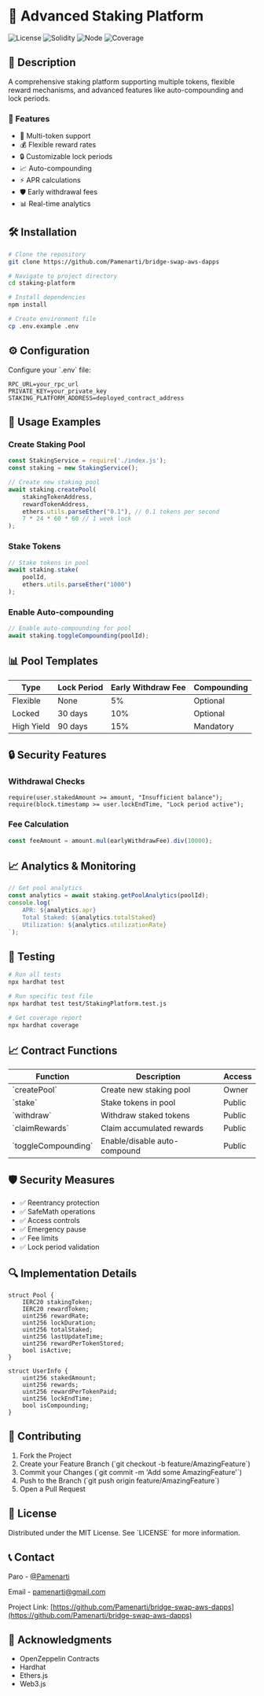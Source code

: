# 🏦 Advanced Staking Platform

![License](https://img.shields.io/badge/license-MIT-blue.svg)
![Solidity](https://img.shields.io/badge/solidity-%5E0.8.0-blue)
![Node](https://img.shields.io/badge/node-%3E%3D14.0.0-green)
![Coverage](https://img.shields.io/badge/coverage-100%25-brightgreen)

## 📝 Description

A comprehensive staking platform supporting multiple tokens, flexible reward mechanisms, and advanced features like auto-compounding and lock periods.

### 🚀 Features

- 🔄 Multi-token support
- 💰 Flexible reward rates
- 🔒 Customizable lock periods
- 📈 Auto-compounding
- ⚡ APR calculations
- 🛡️ Early withdrawal fees
- 📊 Real-time analytics

## 🛠 Installation

```bash
# Clone the repository
git clone https://github.com/Pamenarti/bridge-swap-aws-dapps

# Navigate to project directory
cd staking-platform

# Install dependencies
npm install

# Create environment file
cp .env.example .env
```

## ⚙️ Configuration

Configure your \`.env\` file:

```env
RPC_URL=your_rpc_url
PRIVATE_KEY=your_private_key
STAKING_PLATFORM_ADDRESS=deployed_contract_address
```

## 📖 Usage Examples

### Create Staking Pool

```javascript
const StakingService = require('./index.js');
const staking = new StakingService();

// Create new staking pool
await staking.createPool(
    stakingTokenAddress,
    rewardTokenAddress,
    ethers.utils.parseEther("0.1"), // 0.1 tokens per second
    7 * 24 * 60 * 60 // 1 week lock
);
```

### Stake Tokens

```javascript
// Stake tokens in pool
await staking.stake(
    poolId,
    ethers.utils.parseEther("1000")
);
```

### Enable Auto-compounding

```javascript
// Enable auto-compounding for pool
await staking.toggleCompounding(poolId);
```

## 📊 Pool Templates

| Type | Lock Period | Early Withdraw Fee | Compounding |
|------|-------------|-------------------|-------------|
| Flexible | None | 5% | Optional |
| Locked | 30 days | 10% | Optional |
| High Yield | 90 days | 15% | Mandatory |

## 🔒 Security Features

### Withdrawal Checks
```solidity
require(user.stakedAmount >= amount, "Insufficient balance");
require(block.timestamp >= user.lockEndTime, "Lock period active");
```

### Fee Calculation
```javascript
const feeAmount = amount.mul(earlyWithdrawFee).div(10000);
```

## 📈 Analytics & Monitoring

```javascript
// Get pool analytics
const analytics = await staking.getPoolAnalytics(poolId);
console.log(`
    APR: ${analytics.apr}
    Total Staked: ${analytics.totalStaked}
    Utilization: ${analytics.utilizationRate}
`);
```

## 🧪 Testing

```bash
# Run all tests
npx hardhat test

# Run specific test file
npx hardhat test test/StakingPlatform.test.js

# Get coverage report
npx hardhat coverage
```

## 📈 Contract Functions

| Function | Description | Access |
|----------|-------------|--------|
| \`createPool\` | Create new staking pool | Owner |
| \`stake\` | Stake tokens in pool | Public |
| \`withdraw\` | Withdraw staked tokens | Public |
| \`claimRewards\` | Claim accumulated rewards | Public |
| \`toggleCompounding\` | Enable/disable auto-compound | Public |

## 🛡️ Security Measures

- ✅ Reentrancy protection
- ✅ SafeMath operations
- ✅ Access controls
- ✅ Emergency pause
- ✅ Fee limits
- ✅ Lock period validation

## 🔍 Implementation Details

```solidity
struct Pool {
    IERC20 stakingToken;
    IERC20 rewardToken;
    uint256 rewardRate;
    uint256 lockDuration;
    uint256 totalStaked;
    uint256 lastUpdateTime;
    uint256 rewardPerTokenStored;
    bool isActive;
}

struct UserInfo {
    uint256 stakedAmount;
    uint256 rewards;
    uint256 rewardPerTokenPaid;
    uint256 lockEndTime;
    bool isCompounding;
}
```

## 🤝 Contributing

1. Fork the Project
2. Create your Feature Branch (\`git checkout -b feature/AmazingFeature\`)
3. Commit your Changes (\`git commit -m 'Add some AmazingFeature'\`)
4. Push to the Branch (\`git push origin feature/AmazingFeature\`)
5. Open a Pull Request

## 📜 License

Distributed under the MIT License. See \`LICENSE\` for more information.

## 📞 Contact

Paro - [@Pamenarti](https://twitter.com/pamenarti)

Email - [pamenarti@gmail.com](pamenarti@gmail.com)

Project Link: [https://github.com/Pamenarti/bridge-swap-aws-dapps](https://github.com/Pamenarti/bridge-swap-aws-dapps)

## 🙏 Acknowledgments

- OpenZeppelin Contracts
- Hardhat
- Ethers.js
- Web3.js 